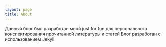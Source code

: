 ```yaml
---
layout: page
title: About
---
```


Данный блог был разработан мной just for fun для персонального конспектирования прочитанной литературы и статей
Блог разработан с использованием Jekyll
